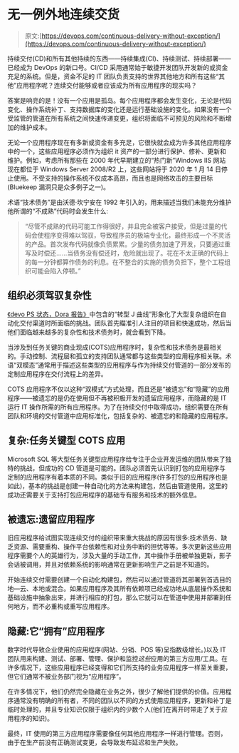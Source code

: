 # 无一例外地连续交货

> 原文:[https://devops.com/continuous-delivery-without-exception/](https://devops.com/continuous-delivery-without-exception/)

持续交付(CD)和所有其他持续的东西——持续集成(CI)、持续测试、持续部署——已经成为 DevOps 的新口号。CI/CD 采用通常始于敏捷开发团队开发新的或资金充足的系统。但是，资金不足的 IT 团队负责支持的世界其他地方和所有这些“其他”应用程序呢？连续交付能够或者应该成为所有应用程序的现实吗？

答案是响亮的是！没有一个应用是孤岛。每个应用程序都会发生变化，无论是代码变化、操作系统补丁、支持数据库的变化还是运行基础设施的变化。如果没有一个受监管的管道在所有系统之间快速传递变更，组织将面临不可预见的风险和不断增加的维护成本。

无论一个应用程序现在有多新或资金有多充足，它很快就会成为许多其他应用程序中的一个，这些应用程序必须作为组织 it 资产的一部分进行保护、修补、更新和维护。例如，考虑所有那些在 2000 年代早期建立的“热门新”Windows IIS 网站现在都位于 Windows Server 2008/R2 上，这些网站将于 2020 年 1 月 14 日停止使用。不受支持的操作系统不仅成本高昂，而且也是网络攻击的主要目标(Bluekeep 漏洞只是众多例子之一)。

术语“技术债务”是由沃德·坎宁安在 1992 年引入的，用来描述当我们未能充分维护他所谓的“不成熟”代码时会发生什么:

> “尽管不成熟的代码可能工作得很好，并且完全被客户接受，但是过量的代码会使程序变得难以驾驭，导致程序员的极端专业化，最终形成一个不灵活的产品。首次发布代码就像负债累累。少量的债务加速了开发，只要通过重写及时偿还……当债务没有偿还时，危险就出现了。花在不太正确的代码上的每一分钟都算作债务的利息。在不整合的实施的债务负担下，整个工程组织可能会陷入停顿。”

## 组织必须驾驭复杂性

[《devo PS 状态，Dora 报告》](https://devops-research.com/2018/08/announcing-accelerate-state-of-devops-2018/)中包含的“转型 J 曲线”形象化了大型复杂组织在自动化交付渠道时所面临的挑战。团队首先瞄准引人注目的项目和快速成功，然后当他们面临越来越多的复杂性和技术债务时，就会看到下降。

当涉及到任务关键的商业现成(COTS)应用程序时，复杂性和技术债务是最相关的。手动控制、流程层和孤立的支持团队通常都与这些类型的应用程序相关联。术语“双模态”通常用于描述这些类型的应用程序与作为持续交付管道的一部分发布的定制应用程序在交付流程上的差异。

COTS 应用程序不仅以这种“双模式”方式处理，而且还是“被遗忘”和“隐藏”的应用程序——被遗忘的是仍在使用但不再被积极开发的遗留应用程序，而隐藏的是 IT 运行 IT 操作所需的所有应用程序。为了在持续交付中取得成功，组织需要在所有团队和环境的交付管道中应用标准化，包括复杂的、被遗忘的和隐藏的应用程序。

## 复杂:任务关键型 COTS 应用

Microsoft SQL 等大型任务关键型应用程序给专注于企业开发运维的团队带来了独特的挑战，但成功的 CD 管道是可能的。团队必须首先认识到打包的应用程序与定制的应用程序有着本质的不同。类似于旧的应用程序(许多打包的应用程序也是如此)，基本的挑战是创建一种自动化的方法来构建包，然后由管道使用。这里的成功还需要关于支持打包应用程序的基础专有服务和技术的额外信息。

## 被遗忘:遗留应用程序

旧应用程序给试图实现连续交付的组织带来重大挑战的原因有很多:技术债务、缺乏资源、需要重构、操作平台依赖性和对业务中断的担忧等等。多次更新这些应用程序需要个人的英雄行为，涉及大量的手动工作，其中操作手册被单独更新，影子会话被调用，并且对依赖系统的影响通常在更新影响生产之前是不知道的。

开始连续交付需要创建一个自动化构建包，然后可以通过管道将其部署到首选目的地—云、本地或混合。如果应用程序及其所有依赖项已经成功地从底层操作系统和基础设施中抽象出来，并进行相应的打包，那么它就可以在管道中使用并部署到任何地方，而不必重构或重写应用程序。

## 隐藏:它“拥有”应用程序

数字时代导致企业使用的应用程序(网站、分销、POS 等)呈指数级增长。)以及 IT 团队用来构建、测试、部署、管理、保护和监控*这些*应用的第三方应用/工具。在许多情况下，这些应用程序已经变得和它们所支持的业务应用程序一样至关重要，但它们通常不被业务部门视为“应用程序”。

在许多情况下，他们仍然完全隐藏在业务之外，很少了解他们提供的价值。应用程序通常没有明确的所有者，不同的团队以不同的方式使用应用程序，更新和补丁是临时处理的，并且专业知识仅限于组织内的少数个人(他们在离开时带走了关于应用程序的知识)。

最终，IT 使用的第三方应用程序需要像任何其他应用程序一样进行管理。否则，由于在生产前没有正确测试变更，会导致发布延迟和生产失败。